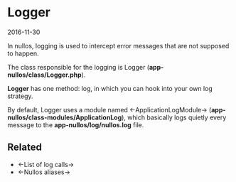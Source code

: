 Logger
===============
2016-11-30



In nullos, logging is used to intercept error messages that are not supposed to happen.


The class responsible for the logging is Logger (**app-nullos/class/Logger.php**).


**Logger** has one method: log, in which you can hook into your own log strategy.

By default, Logger uses a module named <-ApplicationLogModule-> (**app-nullos/class-modules/ApplicationLog**), which basically
logs quietly every message to the **app-nullos/log/nullos.log** file.




Related
-------------
- <-List of log calls->
- <-Nullos aliases->